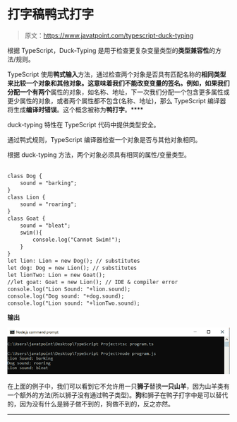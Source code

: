 # 打字稿鸭式打字

> 原文：<https://www.javatpoint.com/typescript-duck-typing>

根据 TypeScript，Duck-Typing 是用于检查更复杂变量类型的**类型兼容性**的方法/规则。

TypeScript 使用**鸭式输入**方法，通过检查两个对象是否具有匹配名称的**相同类型来比较一个对象和其他对象。这意味着我们不能改变变量的签名。例如，如果我们分配一个有两个**属性的对象，如名称、地址，下一次我们分配一个包含更多属性或更少属性的对象，或者两个属性都不包含(名称、地址)，那么 TypeScript 编译器将生成**编译时错误**。这个概念被称为**鸭打字**。****

duck-typing 特性在 TypeScript 代码中提供类型安全。

通过鸭式规则，TypeScript 编译器检查一个对象是否与其他对象相同。

根据 duck-typing 方法，两个对象必须具有相同的属性/变量类型。

```

class Dog {
    sound = "barking";
}
class Lion {
    sound = "roaring";
}
class Goat {
    sound = "bleat";
    swim(){
        console.log("Cannot Swim!");
    }
}
let lion: Lion = new Dog(); // substitutes
let dog: Dog = new Lion(); // substitutes
let lionTwo: Lion = new Goat();
//let goat: Goat = new Lion(); // IDE & compiler error
console.log("Lion Sound: "+lion.sound);
console.log("Dog sound: "+dog.sound);
console.log("Lion sound: "+lionTwo.sound);

```

**输出**

![TypeScript Duck-Typing](img/52f37ab10badafc1e71b72850a8b32a7.png)

在上面的例子中，我们可以看到它不允许用一只**狮子**替换**一只山羊**，因为山羊类有一个额外的方法(所以狮子没有通过鸭子类型)。**狗**和狮子在鸭子打字中是可以替代的，因为没有什么是狮子做不到的，狗做不到的，反之亦然。

* * *